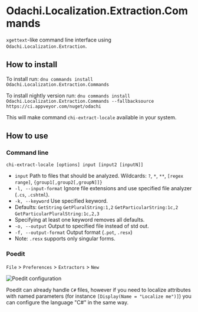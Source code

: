 # Odachi.Localization.Extraction.Commands

`xgettext`-like command line interface using `Odachi.Localization.Extraction`.

## How to install

To install run: `dnu commands install Odachi.Localization.Extraction.Commands`

To install nightly version run: `dnu commands install Odachi.Localization.Extraction.Commands --fallbacksource https://ci.appveyor.com/nuget/odachi`

This will make command `chi-extract-locale` available in your system.

## How to use

### Command line

`chi-extract-locale [options] input [input2 [inputN]]`

* `input` Path to files that should be analyzed. Wildcards: `?`, `*`, `**`, `[regex range]`, `{group1[,group2[,groupN]]}`
* `-l, --input-format` Ignore file extensions and use specified file analyzer (`.cs`, `.cshtml`).
* `-k, --keyword` Use specified keyword.
 * Defaults: `GetString` `GetPluralString:1,2` `GetParticularString:1c,2` `GetParticularPluralString:1c,2,3`
 * Specifying at least one keyword removes all defaults.
* `-o, --output` Output to specified file instead of std out.
* `-f, --output-format` Output format (`.pot`, `.resx`)
 * Note: `.resx` supports only singular forms.

### Poedit

`File` > `Preferences` > `Extractors` > `New`

![Poedit configuration](https://www.dropbox.com/s/9x9mr9ijkaci0oa/Screenshot%202015-12-02%2002.24.30.png?dl=1)

Poedit can already handle `C#` files, however if you need to localize attributes with named parameters (for instance `[Display(Name = "Localize me")]`) you can configure the language "C#" in the same way.